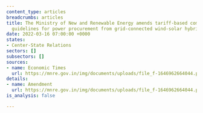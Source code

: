 ```yaml
---
content_type: articles
breadcrumbs: articles
title: The Ministry of New and Renewable Energy amends tariff-based competitive bidding
  guidelines for power procurement from grid-connected wind-solar hybrid projects
date: 2022-03-16 07:00:00 +0000
states:
- Center-State Relations
sectors: []
subsectors: []
sources:
- name: Economic Times
  url: https://mnre.gov.in/img/documents/uploads/file_f-1646962664044.pdf
details:
- name: Amendment
  url: https://mnre.gov.in/img/documents/uploads/file_f-1646962664044.pdf
is_analysis: false

---
```


